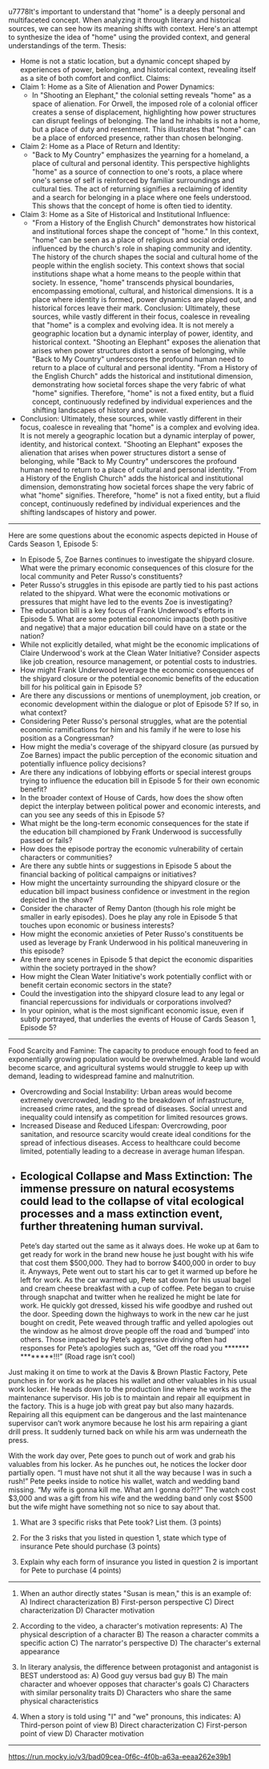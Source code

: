 u7778It's important to understand that "home" is a deeply personal and multifaceted concept. When analyzing it through literary and historical sources, we can see how its meaning shifts with context. Here's an attempt to synthesize the idea of "home" using the provided context, and general understandings of the term.
Thesis:
 * Home is not a static location, but a dynamic concept shaped by experiences of power, belonging, and historical context, revealing itself as a site of both comfort and conflict.
Claims:
 * Claim 1: Home as a Site of Alienation and Power Dynamics:
   * In "Shooting an Elephant," the colonial setting reveals "home" as a space of alienation. For Orwell, the imposed role of a colonial officer creates a sense of displacement, highlighting how power structures can disrupt feelings of belonging. The land he inhabits is not a home, but a place of duty and resentment. This illustrates that "home" can be a place of enforced presence, rather than chosen belonging.
 * Claim 2: Home as a Place of Return and Identity:
   * "Back to My Country" emphasizes the yearning for a homeland, a place of cultural and personal identity. This perspective highlights "home" as a source of connection to one's roots, a place where one's sense of self is reinforced by familiar surroundings and cultural ties. The act of returning signifies a reclaiming of identity and a search for belonging in a place where one feels understood. This shows that the concept of home is often tied to identity.
 * Claim 3: Home as a Site of Historical and Institutional Influence:
   * "From a History of the English Church" demonstrates how historical and institutional forces shape the concept of "home." In this context, "home" can be seen as a place of religious and social order, influenced by the church's role in shaping community and identity. The history of the church shapes the social and cultural home of the people within the english society. This context shows that social institutions shape what a home means to the people within that society.
In essence, "home" transcends physical boundaries, encompassing emotional, cultural, and historical dimensions. It is a place where identity is formed, power dynamics are played out, and historical forces leave their mark.
Conclusion:
Ultimately, these sources, while vastly different in their focus, coalesce in revealing that "home" is a complex and evolving idea. It is not merely a geographic location but a dynamic interplay of power, identity, and historical context. "Shooting an Elephant" exposes the alienation that arises when power structures distort a sense of belonging, while "Back to My Country" underscores the profound human need to return to a place of cultural and personal identity. "From a History of the English Church" adds the historical and institutional dimension, demonstrating how societal forces shape the very fabric of what "home" signifies. Therefore, "home" is not a fixed entity, but a fluid concept, continuously redefined by individual experiences and the shifting landscapes of history and power.
* Conclusion:
Ultimately, these sources, while vastly different in their focus, coalesce in revealing that "home" is a complex and evolving idea. It is not merely a geographic location but a dynamic interplay of power, identity, and historical context. "Shooting an Elephant" exposes the alienation that arises when power structures distort a sense of belonging, while "Back to My Country" underscores the profound human need to return to a place of cultural and personal identity. "From a History of the English Church" adds the historical and institutional dimension, demonstrating how societal forces shape the very fabric of what "home" signifies. Therefore, "home" is not a fixed entity, but a fluid concept, continuously redefined by individual experiences and the shifting landscapes of history and power.
___
Here are some questions about the economic aspects depicted in House of Cards Season 1, Episode 5:
 * In Episode 5, Zoe Barnes continues to investigate the shipyard closure. What were the primary economic consequences of this closure for the local community and Peter Russo's constituents?
 * Peter Russo's struggles in this episode are partly tied to his past actions related to the shipyard. What were the economic motivations or pressures that might have led to the events Zoe is investigating?
 * The education bill is a key focus of Frank Underwood's efforts in Episode 5. What are some potential economic impacts (both positive and negative) that a major education bill could have on a state or the nation?
 * While not explicitly detailed, what might be the economic implications of Claire Underwood's work at the Clean Water Initiative? Consider aspects like job creation, resource management, or potential costs to industries.
 * How might Frank Underwood leverage the economic consequences of the shipyard closure or the potential economic benefits of the education bill for his political gain in Episode 5?
 * Are there any discussions or mentions of unemployment, job creation, or economic development within the dialogue or plot of Episode 5? If so, in what context?
 * Considering Peter Russo's personal struggles, what are the potential economic ramifications for him and his family if he were to lose his position as a Congressman?
 * How might the media's coverage of the shipyard closure (as pursued by Zoe Barnes) impact the public perception of the economic situation and potentially influence policy decisions?
 * Are there any indications of lobbying efforts or special interest groups trying to influence the education bill in Episode 5 for their own economic benefit?
 * In the broader context of House of Cards, how does the show often depict the interplay between political power and economic interests, and can you see any seeds of this in Episode 5?
 * What might be the long-term economic consequences for the state if the education bill championed by Frank Underwood is successfully passed or fails?
 * How does the episode portray the economic vulnerability of certain characters or communities?
 * Are there any subtle hints or suggestions in Episode 5 about the financial backing of political campaigns or initiatives?
 * How might the uncertainty surrounding the shipyard closure or the education bill impact business confidence or investment in the region depicted in the show?
 * Consider the character of Remy Danton (though his role might be smaller in early episodes). Does he play any role in Episode 5 that touches upon economic or business interests?
 * How might the economic anxieties of Peter Russo's constituents be used as leverage by Frank Underwood in his political maneuvering in this episode?
 * Are there any scenes in Episode 5 that depict the economic disparities within the society portrayed in the show?
 * How might the Clean Water Initiative's work potentially conflict with or benefit certain economic sectors in the state?
 * Could the investigation into the shipyard closure lead to any legal or financial repercussions for individuals or corporations involved?
 * In your opinion, what is the most significant economic issue, even if subtly portrayed, that underlies the events of House of Cards Season 1, Episode 5?

___
Food Scarcity and Famine: The capacity to produce enough food to feed an exponentially growing population would be overwhelmed. Arable land would become scarce, and agricultural systems would struggle to keep up with demand, leading to widespread famine and malnutrition.
 * Overcrowding and Social Instability: Urban areas would become extremely overcrowded, leading to the breakdown of infrastructure, increased crime rates, and the spread of diseases. Social unrest and inequality could intensify as competition for limited resources grows.
 * Increased Disease and Reduced Lifespan: Overcrowding, poor sanitation, and resource scarcity would create ideal conditions for the spread of infectious diseases. Access to healthcare could become limited, potentially leading to a decrease in average human lifespan.
 * Ecological Collapse and Mass Extinction: The immense pressure on natural ecosystems could lead to the collapse of vital ecological processes and a mass extinction event, further threatening human survival.
   ---
   Pete’s day started out the same as it always does. He woke up at 6am to get ready for work in the brand new house he just bought with his wife that cost them $500,000. They had to borrow $400,000 in order to buy it. Anyways, Pete went out to start his car to get it warmed up before he left for work. As the car warmed up, Pete sat down for his usual bagel and cream cheese breakfast with a cup of coffee. Pete began to cruise through snapchat and twitter when he realized he might be late for work. He quickly got dressed, kissed his wife goodbye and rushed out the door. Speeding down the highways to work in the new car he just bought on credit, Pete weaved through traffic and yelled apologies out the window as he almost drove people off the road and ‘bumped’ into others. Those impacted by Pete’s aggressive driving often had responses for Pete’s apologies such as, “Get off the road you ******* ********!!!” (Road rage isn’t cool)

Just making it on time to work at the Davis & Brown Plastic Factory, Pete punches in for work as he places his wallet and other valuables in his usual work locker. He heads down to the production line where he works as the maintenance supervisor. His job is to maintain and repair all equipment in the factory. This is a huge job with great pay but also many hazards. Repairing all this equipment can be dangerous and the last maintenance supervisor can’t work anymore because he lost his arm repairing a giant drill press. It suddenly turned back on while his arm was underneath the press.

With the work day over, Pete goes to punch out of work and grab his valuables from his locker. As he punches out, he notices the locker door partially open. “I must have not shut it all the way because I was in such a rush!” Pete peeks inside to notice his wallet, watch and wedding band missing. “My wife is gonna kill me. What am I gonna do?!?” The watch cost $3,000 and was a gift from his wife and the wedding band only cost $500 but the wife might have something not so nice to say about that.

1.  What are 3 specific risks that Pete took?  List them. (3 points)

2.  For the 3 risks that you listed in question 1, state which type of insurance Pete should purchase (3 points)

3.  Explain why each form of insurance you listed in question 2 is important for Pete to purchase (4 points)

___
1. When an author directly states "Susan is mean," this is an example of:
A) Indirect characterization
B) First-person perspective
C) Direct characterization
D) Character motivation

2. According to the video, a character's motivation represents:
A) The physical description of a character
B) The reason a character commits a specific action
C) The narrator's perspective
D) The character's external appearance

3. In literary analysis, the difference between protagonist and antagonist is BEST understood as:
A) Good guy versus bad guy
B) The main character and whoever opposes that character's goals
C) Characters with similar personality traits
D) Characters who share the same physical characteristics

4. When a story is told using "I" and "we" pronouns, this indicates:
A) Third-person point of view
B) Direct characterization
C) First-person point of view
D) Character motivation
___
https://run.mocky.io/v3/bad09cea-0f6c-4f0b-a63a-eeaa262e39b1
